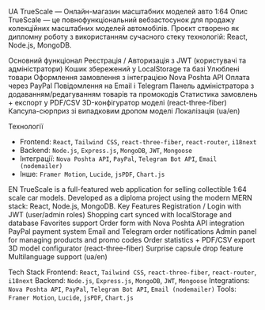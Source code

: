 UA
TrueScale — Онлайн-магазин масштабних моделей авто 1:64
Опис
TrueScale — це повнофункціональний вебзастосунок для продажу колекційних масштабних моделей автомобілів. Проєкт створено як дипломну роботу з використанням сучасного стеку технологій: React, Node.js, MongoDB.

Основний функціонал
Реєстрація / Авторизація з JWT (користувачі та адміністратори)
Кошик збережений у LocalStorage та базі
Улюблені товари
Оформлення замовлення з інтеграцією Nova Poshta API
Оплата через PayPal
Повідомлення на Email і Telegram
Панель адміністратора з додаванням/редагуванням товарів та промокодів
Статистика замовлень + експорт у PDF/CSV
3D-конфігуратор моделі (react-three-fiber)
Капсула-сюрприз зі випадковим дропом моделі
Локалізація (ua/en)

Технології
- Frontend: `React`, `Tailwind CSS`, `react-three-fiber`, `react-router`, `i18next`
- Backend: `Node.js`, `Express.js`, `MongoDB`, `JWT`, `Mongoose`
- Інтеграції: `Nova Poshta API`, `PayPal`, `Telegram Bot API`, `Email (nodemailer)`
- Інше: `Framer Motion`, `Lucide`, `jsPDF`, `Chart.js`


EN
TrueScale is a full-featured web application for selling collectible 1:64 scale car models. Developed as a diploma project using the modern MERN stack: React, Node.js, MongoDB.
Key Features
Registration / Login with JWT (user/admin roles)
Shopping cart synced with localStorage and database
Favorites support
Order form with Nova Poshta API integration
PayPal payment system
Email and Telegram order notifications
Admin panel for managing products and promo codes
Order statistics + PDF/CSV export
3D model configurator (react-three-fiber)
Surprise capsule drop feature
Multilanguage support (ua/en)

Tech Stack
Frontend: `React`, `Tailwind CSS`, `react-three-fiber`, `react-router`, `i18next`
Backend: `Node.js`, `Express.js`, `MongoDB`, `JWT`, `Mongoose`
Integrations: `Nova Poshta API`, `PayPal`, `Telegram Bot API`, `Email (nodemailer)`
Tools: `Framer Motion`, `Lucide`, `jsPDF`, `Chart.js`
